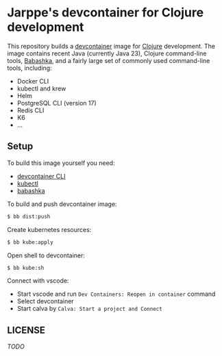 # Jarppe's devcontainer for Clojure development

This repository builds a [devcontainer](https://containers.dev/) image for [Clojure](https://clojure.org/) development. The image contains recent Java (currently Java 23), Clojure command-line tools, [Babashka](https://github.com/babashka/babashka), and a fairly large set of commonly used command-line tools, including:

- Docker CLI
- kubectl and krew
- Helm
- PostgreSQL CLI (version 17)
- Redis CLI
- K6
- ...

## Setup

To build this image yourself you need:

- [devcontainer CLI](https://github.com/devcontainers/cli)
- [kubectl](https://kubernetes.io/docs/reference/kubectl/kubectl/)
- [babashka](https://github.com/babashka/babashka)

To build and push devcontainer image:

```bash
$ bb dist:push
```

Create kubernetes resources:

```bash
$ bb kube:apply
```

Open shell to devcontainer:

```bash
$ bb kube:sh
```

Connect with vscode:

- Start vscode and run `Dev Containers: Reopen in container` command
- Select devcontainer
- Start calva by `Calva: Start a project and Connect`

## LICENSE

_TODO_
